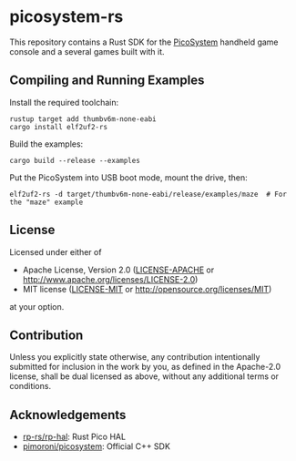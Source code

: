 # picosystem-rs

This repository contains a Rust SDK for the [PicoSystem][1] handheld game console
and a several games built with it.

[1]: https://shop.pimoroni.com/products/picosystem

## Compiling and Running Examples

Install the required toolchain:

```
rustup target add thumbv6m-none-eabi
cargo install elf2uf2-rs
```

Build the examples:

```
cargo build --release --examples
```

Put the PicoSystem into USB boot mode, mount the drive, then:

```
elf2uf2-rs -d target/thumbv6m-none-eabi/release/examples/maze  # For the "maze" example
```

## License

Licensed under either of

 * Apache License, Version 2.0
   ([LICENSE-APACHE](LICENSE-APACHE) or http://www.apache.org/licenses/LICENSE-2.0)
 * MIT license
   ([LICENSE-MIT](LICENSE-MIT) or http://opensource.org/licenses/MIT)

at your option.

## Contribution

Unless you explicitly state otherwise, any contribution intentionally submitted
for inclusion in the work by you, as defined in the Apache-2.0 license, shall be
dual licensed as above, without any additional terms or conditions.

## Acknowledgements

- [rp-rs/rp-hal](https://github.com/rp-rs/rp-hal): Rust Pico HAL
- [pimoroni/picosystem](https://github.com/pimoroni/picosystem): Official C++ SDK

